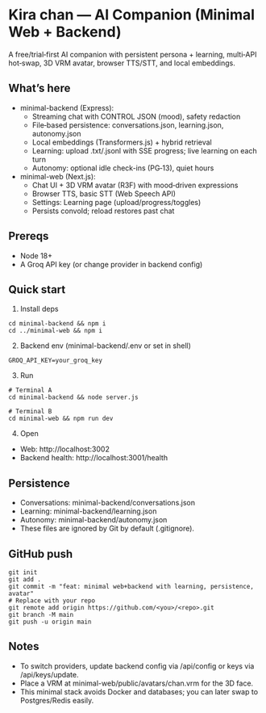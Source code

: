 # Kira chan — AI Companion (Minimal Web + Backend)

A free/trial‑first AI companion with persistent persona + learning, multi‑API hot‑swap, 3D VRM avatar, browser TTS/STT, and local embeddings.

## What’s here
- minimal-backend (Express):
  - Streaming chat with CONTROL JSON (mood), safety redaction
  - File‑based persistence: conversations.json, learning.json, autonomy.json
  - Local embeddings (Transformers.js) + hybrid retrieval
  - Learning: upload .txt/.jsonl with SSE progress; live learning on each turn
  - Autonomy: optional idle check-ins (PG‑13), quiet hours
- minimal-web (Next.js):
  - Chat UI + 3D VRM avatar (R3F) with mood‑driven expressions
  - Browser TTS, basic STT (Web Speech API)
  - Settings: Learning page (upload/progress/toggles)
  - Persists convoId; reload restores past chat

## Prereqs
- Node 18+
- A Groq API key (or change provider in backend config)

## Quick start
1) Install deps
```
cd minimal-backend && npm i
cd ../minimal-web && npm i
```
2) Backend env (minimal-backend/.env or set in shell)
```
GROQ_API_KEY=your_groq_key
```
3) Run
```
# Terminal A
cd minimal-backend && node server.js

# Terminal B
cd minimal-web && npm run dev
```
4) Open
- Web: http://localhost:3002
- Backend health: http://localhost:3001/health

## Persistence
- Conversations: minimal-backend/conversations.json
- Learning: minimal-backend/learning.json
- Autonomy: minimal-backend/autonomy.json
- These files are ignored by Git by default (.gitignore).

## GitHub push
```
git init
git add .
git commit -m "feat: minimal web+backend with learning, persistence, avatar"
# Replace with your repo
git remote add origin https://github.com/<you>/<repo>.git
git branch -M main
git push -u origin main
```

## Notes
- To switch providers, update backend config via /api/config or keys via /api/keys/update.
- Place a VRM at minimal-web/public/avatars/chan.vrm for the 3D face.
- This minimal stack avoids Docker and databases; you can later swap to Postgres/Redis easily.
